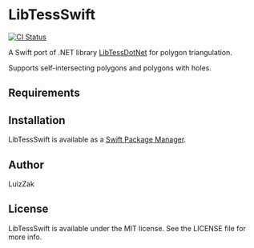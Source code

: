 # LibTessSwift

[![CI Status](http://img.shields.io/travis/LuizZak/LibTessSwift.svg?style=flat)](https://travis-ci.org/LuizZak/LibTessSwift)

A Swift port of .NET library [LibTessDotNet](https://github.com/speps/LibTessDotNet) for polygon triangulation.

Supports self-intersecting polygons and polygons with holes.

## Requirements

## Installation

LibTessSwift is available as a [Swift Package Manager](https://swift.org).

## Author

LuizZak

## License

LibTessSwift is available under the MIT license. See the LICENSE file for more info.
